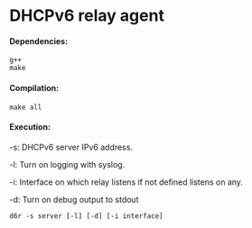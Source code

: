 # DHCPv6 relay agent

#### Dependencies:
    g++  
    make

#### Compilation:
    make all
  
#### Execution:
   
   -s: DHCPv6 server IPv6 address.
   
   -l: Turn on logging with syslog.
   
   -i: Interface on which relay listens if not defined listens on any.
   
   -d: Turn on debug output to stdout
   
    d6r -s server [-l] [-d] [-i interface]

